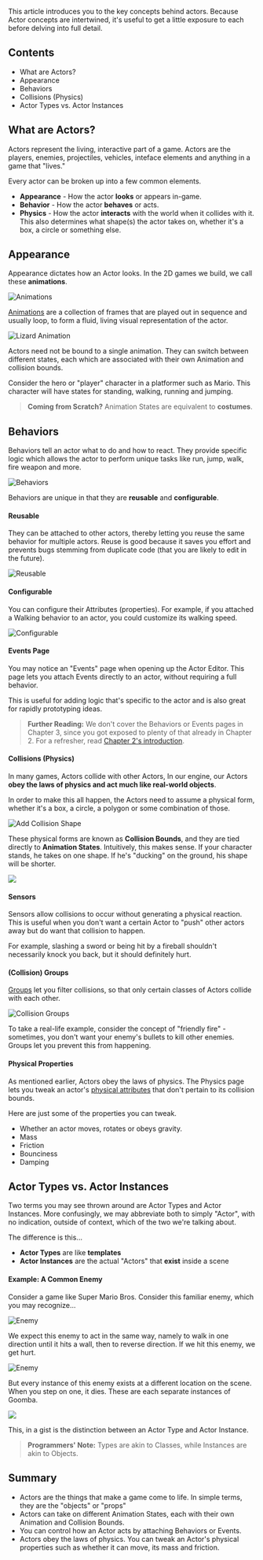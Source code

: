 This article introduces you to the key concepts behind actors. Because Actor concepts are intertwined, it's useful to get a little exposure to each before delving into full detail.

## Contents

* What are Actors?
* Appearance
* Behaviors
* Collisions (Physics)
* Actor Types vs. Actor Instances


## What are Actors?

Actors represent the living, interactive part of a game. Actors are the players, enemies, projectiles, vehicles, inteface elements and anything in a game that "lives."

Every actor can be broken up into a few common elements.

* **Appearance** - How the actor **looks** or appears in-game.
* **Behavior** - How the actor **behaves** or acts.
* **Physics** - How the actor **interacts** with the world when it collides with it. This also determines what shape(s) the actor takes on, whether it's a box, a circle or something else.
 

## Appearance

Appearance dictates how an Actor looks. In the 2D games we build, we call these **animations**.

![Animations](http://static.stencyl.com/pedia2/ch3/animation/image21.png)

[Animations](http://www.stencyl.com/help/view/animations/) are a collection of frames that are played out in sequence and usually loop, to form a fluid, living visual representation of the actor.

![Lizard Animation](http://static.stencyl.com/pedia2/ch3/animation/Lizard.gif)

Actors need not be bound to a single animation. They can switch between different states, each which are associated with their own Animation and collision bounds.

Consider the hero or "player" character in a platformer such as Mario. This character will have states for standing, walking, running and jumping.

> **Coming from Scratch?** Animation States are equivalent to **costumes**.


## Behaviors

Behaviors tell an actor what to do and how to react. They provide specific logic which allows the actor to perform unique tasks like run, jump, walk, fire weapon and more.

![Behaviors](http://static.stencyl.com/pedia2/ch3/intro/image01.png)

Behaviors are unique in that they are **reusable** and **configurable**.

#### Reusable
They can be attached to other actors, thereby letting you reuse the same behavior for multiple actors. Reuse is good because it saves you effort and prevents bugs stemming from duplicate code (that you are likely to edit in the future).

![Reusable](http://static.stencyl.com/pedia2/ch3/intro/image00.png)

#### Configurable
You can configure their Attributes (properties). For example, if you attached a Walking behavior to an actor, you could customize its walking speed.

![Configurable](http://static.stencyl.com/pedia2/ch3/intro/image02.png)

#### Events Page
You may notice an "Events" page when opening up the Actor Editor. This page lets you attach Events directly to an actor, without requiring a full behavior.

This is useful for adding logic that's specific to the actor and is also great for rapidly prototyping ideas.

> **Further Reading:** We don't cover the Behaviors or Events pages in Chapter 3, since you got exposed to plenty of that already in Chapter 2. For a refresher, read [Chapter 2's introduction](http://www.stencyl.com/help/view/introduction-to-behaviors/).

 
#### Collisions (Physics)

In many games, Actors collide with other Actors, In our engine, our Actors **obey the laws of physics and act much like real-world objects**.

In order to make this all happen, the Actors need to assume a physical form, whether it's a box, a circle, a polygon or some combination of those.

![Add Collision Shape](http://static.stencyl.com/pedia2/ch3/collisions/image01.png)

These physical forms are known as **Collision Bounds**, and they are tied directly to **Animation States**. Intuitively, this makes sense. If your character stands, he takes on one shape. If he's "ducking" on the ground, his shape will be shorter.

![](http://static.stencyl.com/pedia2/ch3/intro/image03.png)

#### Sensors
Sensors allow collisions to occur without generating a physical reaction. This is useful when you don't want a certain Actor to "push" other actors away but do want that collision to happen.

For example, slashing a sword or being hit by a fireball shouldn't necessarily knock you back, but it should definitely hurt.

#### (Collision) Groups
[Groups](http://www.stencyl.com/help/view/collisions-and-groups/) let you filter collisions, so that only certain classes of Actors collide with each other.

![Collision Groups](http://static.stencyl.com/help/images/CollisionGroupsIllustration2.png)

To take a real-life example, consider the concept of "friendly fire" - sometimes, you don't want your enemy's bullets to kill other enemies. Groups let you prevent this from happening.

#### Physical Properties
As mentioned earlier, Actors obey the laws of physics. The Physics page lets you tweak an actor's [physical attributes](http://www.stencyl.com/help/view/working-with-physics/) that don't pertain to its collision bounds.

Here are just some of the properties you can tweak.

* Whether an actor moves, rotates or obeys gravity.
* Mass
* Friction
* Bounciness
* Damping

 
## Actor Types vs. Actor Instances

Two terms you may see thrown around are Actor Types and Actor Instances. More confusingly, we may abbreviate both to simply "Actor", with no indication, outside of context, which of the two we're talking about.

The difference is this...

* **Actor Types** are like **templates**
* **Actor Instances** are the actual "Actors" that **exist** inside a scene

 
#### Example: A Common Enemy
Consider a game like Super Mario Bros. Consider this familiar enemy, which you may recognize...

![Enemy](http://static.stencyl.com/pedia2/ch3/intro/image04.png)

We expect this enemy to act in the same way, namely to walk in one direction until it hits a wall, then to reverse direction. If we hit this enemy, we get hurt.

![Enemy](http://static.stencyl.com/pedia2/ch3/intro/image06.png)

But every instance of this enemy exists at a different location on the scene. When you step on one, it dies. These are each separate instances of Goomba.

![](http://static.stencyl.com/pedia2/ch3/intro/image05.png)

This, in a gist is the distinction between an Actor Type and Actor Instance.

> **Programmers' Note:** Types are akin to Classes, while Instances are akin to Objects.
 

## Summary

* Actors are the things that make a game come to life. In simple terms, they are the "objects" or "props"
* Actors can take on different Animation States, each with their own Animation and Collision Bounds.
* You can control how an Actor acts by attaching Behaviors or Events.
* Actors obey the laws of physics. You can tweak an Actor's physical properties such as whether it can move, its mass and friction.
